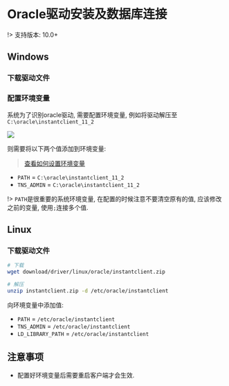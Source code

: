 # Oracle驱动安装及数据库连接

!> 支持版本: 10.0+

## Windows

### 下载驱动文件

### 配置环境变量

系统为了识别oracle驱动, 需要配置环境变量, 例如将驱动解压至`C:\oracle\instantclient_11_2`

![](http://noah.bj.bcebos.com/doc/img/abc3bab6a637b891f1f310a72ba4b524.png)

则需要将以下两个值添加到环境变量:

> [查看如何设置环境变量](/faq/how-to-set-env)

* `PATH` = `C:\oracle\instantclient_11_2`
* `TNS_ADMIN` = `C:\oracle\instantclient_11_2`


!> `PATH`是很重要的系统环境变量, 在配置的时候注意不要清空原有的值, 应该修改之前的变量, 使用`;`连接多个值.

## Linux

### 下载驱动文件

```bash
# 下载
wget download/driver/linux/oracle/instantclient.zip

# 解压
unzip instantclient.zip -d /etc/oracle/instantclient
```

向环境变量中添加值:

* `PATH` = `/etc/oracle/instantclient`
* `TNS_ADMIN` = `/etc/oracle/instantclient`
* `LD_LIBRARY_PATH` = `/etc/oracle/instantclient`

## 注意事项

* 配置好环境变量后需要重启客户端才会生效.
